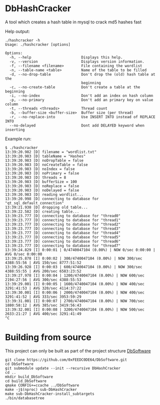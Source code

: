 # DbHashCracker
A tool which creates a hash table in mysql to crack md5 hashes fast

Help output:

    ./hashcracker -h
    Usage: ./hashcracker [options]

    Options:
      -h, --help                       Displays this help.
      -v, --version                    Displays version information.
      -f, --filename <filename>        File containing the wordlist
      -n, --table-name <table>         Name of the table to be filled
      -d, --no-drop-table              Don't drop the (old) hash table at the
                                       beginning
      -c, --no-create-table            Don't create a table at the beginning
      -i, --no-index                   Don't add an index on hash column
      -p, --no-primary                 Don't add an primary key on value column
      -t, --threads <threads>          Thread count
      -b, --buffer-size <buffer-size>  Buffer size (per thread)
      -r, --no-replace-into            Use INSERT INTO instead of REPLACE INTO
      --no-delayed                     Dont add DELAYED keyword when inserting

Example run:

    $ ./hashcracker
    13:39:20.982 [D] filename = "wordlist.txt"
    13:39:20.983 [D] tableName = "Hashes"
    13:39:20.983 [D] noDropTable = false
    13:39:20.983 [D] noCreateTable = false
    13:39:20.983 [D] noIndex = false
    13:39:20.983 [D] noPrimary = false
    13:39:20.983 [D] threads = 8
    13:39:20.983 [D] bufferSize = 100
    13:39:20.983 [D] noReplace = false
    13:39:20.983 [D] noDelayed = false
    13:39:20.983 [D] reading wordlist...
    13:39:20.998 [D] connecting to database for "qt_sql_default_connection"
    13:39:21.938 [D] dropping old table...
    13:39:22.582 [D] creating table...
    13:39:23.777 [D] connecting to database for "thread0"
    13:39:23.777 [D] connecting to database for "thread1"
    13:39:23.777 [D] connecting to database for "thread2"
    13:39:23.777 [D] connecting to database for "thread3"
    13:39:23.777 [D] connecting to database for "thread4"
    13:39:23.777 [D] connecting to database for "thread5"
    13:39:23.777 [D] connecting to database for "thread6"
    13:39:23.777 [D] connecting to database for "thread7"
    13:39:24.829 [I] 0:00:01 | 0/4740047104 (0.00%) | NOW 0/sec 0:00:00 | AVG 0/sec 0:00:00
    13:39:25.878 [I] 0:00:02 | 300/4740047104 (0.00%) | NOW 300/sec 4388:55:56 | AVG 150/sec 8777:51:52
    13:39:26.928 [I] 0:00:03 | 600/4740047104 (0.00%) | NOW 300/sec 4388:55:55 | AVG 200/sec 6583:23:52
    13:39:27.978 [I] 0:00:04 | 1200/4740047104 (0.00%) | NOW 600/sec 2194:27:56 | AVG 300/sec 4388:55:53
    13:39:29.001 [I] 0:00:05 | 1600/4740047104 (0.00%) | NOW 400/sec 3291:41:53 | AVG 320/sec 4114:37:22
    13:39:30.001 [I] 0:00:06 | 2000/4740047104 (0.00%) | NOW 400/sec 3291:41:52 | AVG 333/sec 3953:59:29
    13:39:31.001 [I] 0:00:07 | 2700/4740047104 (0.00%) | NOW 700/sec 1880:58:12 | AVG 385/sec 3419:56:43
    13:39:32.001 [I] 0:00:08 | 3200/4740047104 (0.00%) | NOW 500/sec 2633:21:27 | AVG 400/sec 3291:41:49
    ^C

# Building from source
This project can only be built as part of the project structure [DbSoftware](https://github.com/0xFEEDC0DE64/DbSoftware)

```Shell
git clone https://github.com/0xFEEDC0DE64/DbSoftware.git
cd DbSoftware
git submodule update --init --recursive DbHashCracker
cd ..
mkdir build_DbSoftware
cd build_DbSoftware
qmake CONFIG+=ccache ../DbSoftware
make -j$(nproc) sub-DbHashCracker
make sub-DbHashCracker-install_subtargets
./bin/databasetree
```
